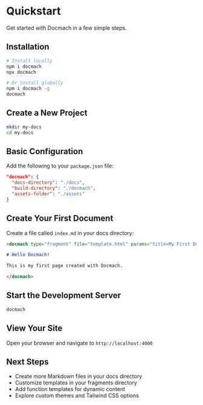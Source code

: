 <docmach type="fragment" file="fragments/head.html" params="title: Docmach Quickstart" />
<docmach type="fragment" file="fragments/doc-sidebar.html" />

# Quickstart

Get started with Docmach in a few simple steps.

## Installation

```bash
# Install locally
npm i docmach
npx docmach

# Or install globally
npm i docmach -g
docmach
```

## Create a New Project

```bash
mkdir my-docs
cd my-docs
```

## Basic Configuration

Add the following to your `package.json` file:

```json
"docmach": {
  "docs-directory": "./docs",
  "build-directory": "./docmach",
  "assets-folder": "./assets" 
}
```

## Create Your First Document

Create a file called `index.md` in your docs directory:

```markdown
<docmach type="fragment" file="template.html" params="title=My First Docmach Page">

# Hello Docmach!

This is my first page created with Docmach.

</docmach>
```

## Start the Development Server

```bash
docmach
```

## View Your Site

Open your browser and navigate to `http://localhost:4000`

## Next Steps

- Create more Markdown files in your docs directory
- Customize templates in your fragments directory
- Add function templates for dynamic content
- Explore custom themes and Tailwind CSS options

<docmach type="function" file="fragments/doc-nav.js" 
params="prev: {link: /docs/introduction.html, text: Introduction }; next: {link: /docs/configuration.html, text: Configurations };" 
/>
<docmach type="fragment" file="fragments/doc-sidebar-end.html" />
<docmach type="fragment" file="fragments/footer.html" />